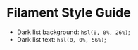 # Filament Style Guide

* Dark list background: `hsl(0, 0%, 26%)`;
* Dark list text: `hsl(0, 0%, 56%)`;